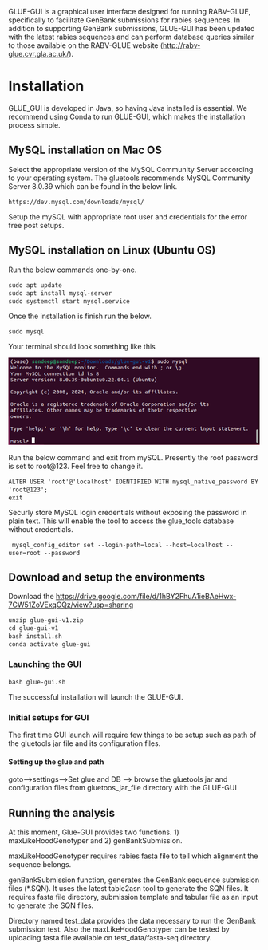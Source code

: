 GLUE-GUI is a graphical user interface designed for running RABV-GLUE, specifically to facilitate GenBank submissions for rabies sequences. In addition to supporting GenBank submissions, GLUE-GUI has been updated with the latest rabies sequences and can perform database queries similar to those available on the RABV-GLUE website (http://rabv-glue.cvr.gla.ac.uk/).

# Installation
GLUE_GUI is developed in Java, so having Java installed is essential. We recommend using Conda to run GLUE-GUI, which makes the installation process simple.

## MySQL installation on Mac OS
Select the appropriate version of the MySQL Community Server according to your operating system. The gluetools recommends MySQL Community Server 8.0.39 which can be found in the below link.

```shell
https://dev.mysql.com/downloads/mysql/
```
Setup the mySQL with appropriate root user and credentials for the error free post setups.

## MySQL installation on Linux (Ubuntu OS)
Run the below commands one-by-one.

```shell
sudo apt update
sudo apt install mysql-server
sudo systemctl start mysql.service
```

Once the installation is finish run the below.
```shell
sudo mysql
```

Your terminal should look something like this

![Alt text](img/sudo_mysql.png)

Run the below command and exit from mySQL. Presently the root password is set to root@123. Feel free to change it.
```shell
ALTER USER 'root'@'localhost' IDENTIFIED WITH mysql_native_password BY 'root@123';
exit
```

Securly store MySQL login credentials without exposing the password in plain text. This will enable the tool to access the glue_tools database without credentials.

```shell
 mysql_config_editor set --login-path=local --host=localhost --user=root --password
```
## Download and setup the environments

Download the https://drive.google.com/file/d/1hBY2FhuA1ieBAeHwx-7CW51ZoVExqCQz/view?usp=sharing
```shell
unzip glue-gui-v1.zip
cd glue-gui-v1
bash install.sh
conda activate glue-gui
```

### Launching the GUI
```shell
bash glue-gui.sh
```

The successful installation will launch the GLUE-GUI. 

### Initial setups for GUI

The first time GUI launch will require few things to be setup such as path of the gluetools jar file and its configuration files.

#### Setting up the glue and path
goto-->settings-->Set glue and DB --> browse the gluetools jar and configuration files from gluetoos_jar_file directory with the GLUE-GUI

## Running the analysis
At this moment, Glue-GUI provides two functions. 1) maxLikeHoodGenotyper and 2) genBankSubmission. 

maxLikeHoodGenotyper requires rabies fasta file to tell which alignment the sequence belongs. 

genBankSubmission function, generates the GenBank sequence submission files (*.SQN). It uses the latest table2asn tool to generate the SQN files. It requires fasta file directory, submission template and tabular file as an input to generate the SQN files.

Directory named test_data provides the data necessary to run the GenBank submission test. Also the maxLikeHoodGenotyper can be tested by uploading fasta file available on test_data/fasta-seq directory. 




